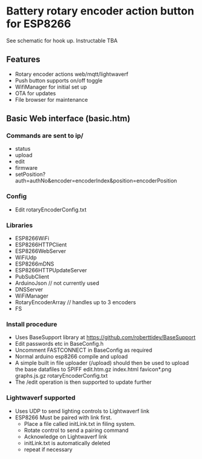 # Battery rotary encoder action button for ESP8266

See schematic for hook up.
Instructable TBA

## Features
- Rotary encoder actions web/mqtt/lightwaverf
- Push button supports on/off toggle
- WifiManager for initial set up
- OTA for updates
- File browser for maintenance

## Basic Web interface (basic.htm)
### Commands are sent to ip/
- status
- upload
- edit
- firmware
- setPosition?auth=authNo&encoder=encoderIndex&position=encoderPosition

### Config
- Edit rotaryEncoderConfig.txt
	
### Libraries
- ESP8266WiFi
- ESP8266HTTPClient
- ESP8266WebServer
- WiFiUdp
- ESP8266mDNS
- ESP8266HTTPUpdateServer
- PubSubClient
- ArduinoJson // not currently used
- DNSServer
- WiFiManager
- RotaryEncoderArray // handles up to 3 encoders
- FS

### Install procedure
- Uses BaseSupport library at https://github.com/roberttidey/BaseSupport
- Edit passwords etc in BaseConfig.h
- Uncomment FASTCONNECT in BaseConfig as required
- Normal arduino esp8266 compile and upload
- A simple built in file uploader (/upload) should then be used to upload the base datafiles to SPIFF
  edit.htm.gz
  index.html
  favicon*.png
  graphs.js.gz
  rotaryEncoderConfig.txt
- The /edit operation is then supported to update further
	
### Lightwaverf supported
- Uses UDP to send lighting controls to Lightwaverf link
- ESP8266 Must be paired with link first.
	- Place a file called initLink.txt in filing system.
	- Rotate control to send a pairing command
	- Acknowledge on Lightwaverf link
	- initLink.txt is automatically deleted
	- repeat if necessary
